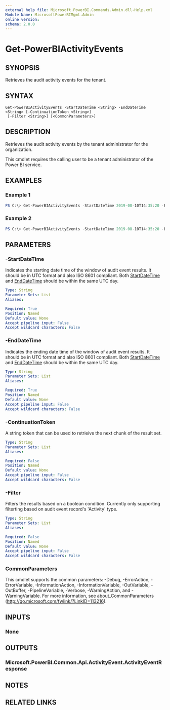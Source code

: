 ```yaml
---
external help file: Microsoft.PowerBI.Commands.Admin.dll-Help.xml
Module Name: MicrosoftPowerBIMgmt.Admin
online version:
schema: 2.0.0
---
```


# Get-PowerBIActivityEvents

## SYNOPSIS
Retrieves the audit activity events for the tenant.

## SYNTAX

```
Get-PowerBIActivityEvents -StartDateTime <String> -EndDateTime <String> [-ContinuationToken <String>]
 [-Filter <String>] [<CommonParameters>]
```

## DESCRIPTION
Retrieves the audit activity events by the tenant administrator for the organization.

This cmdlet requires the calling user to be a tenant administrator of the Power BI service.

## EXAMPLES

### Example 1
```powershell
PS C:\> Get-PowerBIActivityEvents -StartDateTime 2019-08-10T14:35:20 -EndDateTime 2019-08-10T18:25:50
```

### Example 2
```powershell
PS C:\> Get-PowerBIActivityEvents -StartDateTime 2019-08-10T14:35:20 -EndDateTime 2019-08-10T18:25:50 -ContinuationToken %2BRID%3A244SAKlHY7YLAAAAAAAAAA%3D%3D%23RT%3A2%23TRC%3A10%23FPC%3AAQsAAAAAAAAAFwAAAAAAAAA%3D -Filter viewreport
```

## PARAMETERS

### -StartDateTime
Indicates the starting date time of the window of audit event results. It should be in UTC format and also ISO 8601 compliant. Both [StartDateTime](#-startdatetime) and [EndDateTime](#-enddatetime) should be within the same UTC day.

```yaml
Type: String
Parameter Sets: List
Aliases:

Required: True
Position: Named
Default value: None
Accept pipeline input: False
Accept wildcard characters: False
```

### -EndDateTime
Indicates the ending date time of the window of audit event results. It should be in UTC format and also ISO 8601 compliant. Both [StartDateTime](#-startdatetime) and [EndDateTime](#-enddatetime) should be within the same UTC day.

```yaml
Type: String
Parameter Sets: List
Aliases:

Required: True
Position: Named
Default value: None
Accept pipeline input: False
Accept wildcard characters: False
```

### -ContinuationToken
A string token that can be used to retrieive the next chunk of the result set.

```yaml
Type: String
Parameter Sets: List
Aliases:

Required: False
Position: Named
Default value: None
Accept pipeline input: False
Accept wildcard characters: False
```

### -Filter
Filters the results based on a boolean condition. Currently only supporting filterting based on audit event record's 'Activity' type.

```yaml
Type: String
Parameter Sets: List
Aliases:

Required: False
Position: Named
Default value: None
Accept pipeline input: False
Accept wildcard characters: False
```

### CommonParameters
This cmdlet supports the common parameters: -Debug, -ErrorAction, -ErrorVariable, -InformationAction, -InformationVariable, -OutVariable, -OutBuffer, -PipelineVariable, -Verbose, -WarningAction, and -WarningVariable. For more information, see about_CommonParameters (http://go.microsoft.com/fwlink/?LinkID=113216).

## INPUTS

### None

## OUTPUTS

### Microsoft.PowerBI.Common.Api.ActivityEvent.ActivityEventResponse

## NOTES

## RELATED LINKS
